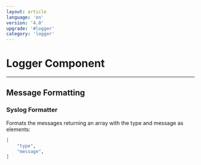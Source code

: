 ```yaml
---
layout: article
language: 'en'
version: '4.0'
upgrade: '#logger'
category: 'logger'
---
```

# Logger Component
<hr/>

## Message Formatting

### Syslog Formatter
Formats the messages returning an array with the type and message as elements:

```bash
[
    "type",
    "message",
]
```
